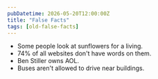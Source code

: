 ```yaml
---
pubDatetime: 2026-05-20T12:00:00Z
title: "False Facts"
tags: [old-false-facts]
---
```


- Some people look at sunflowers for a living.
- 74% of all websites don't have words on them.
- Ben Stiller owns AOL.
- Buses aren't allowed to drive near buildings.
